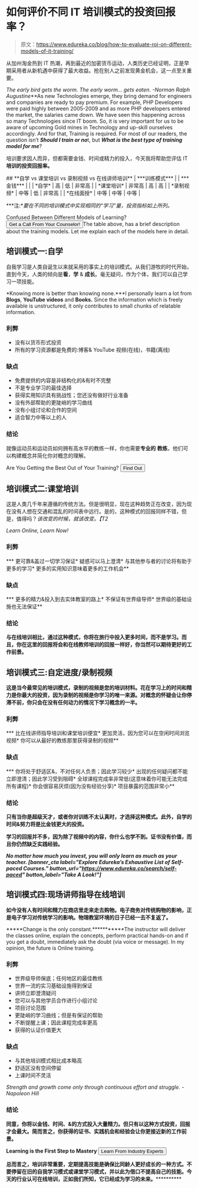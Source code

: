 # 如何评价不同 IT 培训模式的投资回报率？

> 原文：<https://www.edureka.co/blog/how-to-evaluate-roi-on-different-models-of-it-training/>

从加州淘金热到 IT 热潮，再到最近的加密货币运动，人类历史已经证明，正是早期采用者从新机遇中获得了最大收益。抢在别人之前发现黄金机会，这一点至关重要。

*The early bird gets the worm. The early worm… gets eaten. -Norman Ralph Augustine***As new Technologies emerge, they bring demand for engineers and companies are ready to pay premium. For example, PHP Developers were paid highly between 2005-2009 and as more PHP developers entered the market, the salaries came down. We have seen this happening across so many Technologies since IT boom. So, it is very important for us to be aware of upcoming Gold mines in Technology and up-skill ourselves accordingly. And for that, Training is required. For most of our readers, the question isn’t ***Should I train or no***t, but ***What is the best type of training model for me***?

培训要求因人而异，但都需要金钱、时间或精力的投入，今天我将帮助您评估 IT **培训的投资回报率。**

 <caption>## **自学 vs 课堂培训 vs 录制视频 vs 在线讲师培训**</caption> 
| ***训练模式*** |  | ***金钱*** |  |
| *自学* | 高 | 低 | 非常高 |
| *课堂培训* | 非常高 | 高 | 高 |
| *录制视频* | 中等 | 低 | 非常高 |
| *在线面授* | 中等 | 中等 | 中等 |

***注:**要在不同的培训模式中实现相同的“学习”量，投资指标如上所列。*

Confused Between Different Models of Learning? [<button>Get a Call From Your Counselor!</button>](https://www.edureka.co/)The table above, has a brief description about the training models. Let me explain each of the models here in detail.

## **培训模式一:自学**

自我学习是人类自诞生以来就采用的事实上的培训模式。从我们游牧的时代开始，直到今天，人类的倾向是**看**，**学** & **成长**。毫无疑问，作为个体，我们可以自己学习一项技能。

*Knowing more is better than knowing none.***I personally learn a lot from **Blogs**, **YouTube videos** and **Books.** Since the information which is freely available is unstructured, it only contributes to small chunks of relatable information.

### **利弊**

*   没有以货币形式投资
*   所有的学习资源都是免费的:博客& YouTube 视频(在线)，书籍(离线)

### **缺点**

*   免费提供的内容是非结构化的&有时不完整
*   不是专业学习的最佳选择
*   获得实用知识具有挑战性；您还没有做好行业准备
*   没有外部帮助的更陡峭的学习曲线
*   没有小组讨论和合作的空间
*   适合智力中等以上的人

### **结论**

就像运动员和运动员如何拥有高水平的教练一样，你也需要**专业的** **教练**，他们可以构建概念并简化你对概念的理解。

Are You Getting the Best Out of Your Training? [<button>Find Out</button>](https://www.edureka.co/all-courses)

## **培训模式二:课堂培训**

这是人类几千年来遵循的传统方法。但是很明显，现在这种趋势正在改变，因为现在没有人想在交通和混乱的时间表中远行。是的，这种模式的回报同样不错，但是，值得吗？*该改变的时候，就该改变。【T2*

*Learn Online, Learn Now!*

### ****利弊****

***   更可靠&盖过一切学习保证*   疑惑可以马上澄清*   与其他参与者的讨论将有助于更多的学习*   更多的实用知识意味着更多的工作机会**

### ****缺点****

***   更多的精力&投入到去实体教室的路上*   不保证有世界级导师*   世界级的基础设施也无法保证**

### ****结论****

**与在线培训相比，通过这种模式，你将在旅行中投入更多时间，而不是学习。而且，你在这里的回报将会和在线教师培训的回报一样好，你当然可以期待更好的工作前景。**

## ****培训模式三:自定进度/录制视频****

**这是当今最常见的培训模式，录制的视频是您的培训材料。花在学习上的时间和精力是你最大的投资，因为录制的视频是你学习的唯一来源。对概念的怀疑会让你停滞不前，你只会在没有任何动力的情况下学习概念的一半。**

### ****利弊****

***   比在线讲师指导培训和课堂培训便宜*   更加灵活，因为您可以在空闲时间浏览视频*   你可以从最好的教练那里获得录制的视频**

### ****缺点****

***   你将处于舒适区&，不对任何人负责；因此学习较少*   出现的任何疑问都不能立即澄清；因此学习受到阻碍*   全球课程完成率非常低(这意味着你可能无法完成所有课程)*   你会很容易厌烦(因为没有经验分享)*   项目暴露的范围非常小**

### ****结论****

**只有当你是超级天才，或者你对训练不太认真时，才选择这种模式。此外，自学的时间&努力将是比金钱更大的投资。**

**学习的回报并不多，因为除了视频中的内容，你什么也学不到。证书没有价值，而且你仍然缺乏实践经验。**

***No matter how much you invest, you will only learn as much as your teacher. [banner_cta label="Explore Edureka’s Exhaustive List of Self-paced Courses." button_url="https://www.edureka.co/search/self-paced" button_label="Take A Look!"]***

## ******培训模式四:现场讲师指导在线培训******

****如今没有人有时间和精力在商店里走来走去购物。电子商务对传统购物的影响，正是电子学习对传统学习的影响。物理教室环境的日子已经一去不复返了。****

*****Change is the only constant.***********The instructor will deliver the classes online, explain the concepts, perform practical hands-on and if you get a doubt, immediately ask the doubt (via voice or message). In my opinion, the future is Online training.

### **利弊**

*   世界级导师保底；任何地区的最佳教练
*   世界一流的实习基础设施得到保证
*   讲师立即澄清疑问
*   您可以与其他学员合作进行小组讨论
*   项目讨论范围
*   更陡峭的学习曲线；但是有保证的帮助
*   不断提醒上课；因此课程完成率更高
*   获得的认证价值更大

### **缺点**

*   与其他培训模式相比成本略高
*   舒适区没有空间停留
*   上课时间不灵活

*Strength and growth come only through continuous effort and struggle. -Napoleon Hill*

### ****结论****

**同意，你将以金钱、时间、&的方式投入大量精力。但只有以这种方式投资，回报才会最大。简而言之，你获得的证书、实践机会和经验会让你更接近新的工作前景。**

**Learning is the First Step to Mastery [<button>Learn From Industry Experts</button>](https://www.edureka.co)**

**总而言之，培训非常重要，定期提高技能是确保比同龄人更好成长的一种方式。不要停留在旧的自我学习模式或课堂学习模式，并以此为借口不提高自己的技能。今天的行业认可在线培训，正如我们所知，它已经成为学习的未来。************